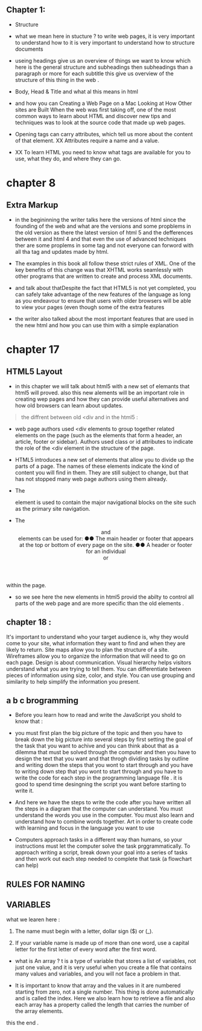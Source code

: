 ## Chapter 1: 
* Structure 
* what we mean  here in stucture   ? 
to write web pages, it is very important to understand how to it is very important to understand how to
structure documents

* useing headings give us an overview of things we want to know which here is the general structure and subheadings then subheadings than a paragraph or more for each subtitle this give us overview of the structure of this thing in the web . 

* Body, Head & Title and what al this means in html 

* and how you can Creating a Web Page
on a Mac 
Looking at How Other
sites are Built When the web was first taking
off, one of the most common
ways to learn about HTML and
discover new tips and techniques
was to look at the source code
that made up web pages.


* Opening tags can carry attributes, which tell us more
about the content of that element.
XX Attributes require a name and a value.


 * XX To learn HTML you need to know what tags are
available for you to use, what they do, and where they
can go.

# chapter 8

## Extra Markup

* in the begininning the writer talks here the versions of html since the founding of the web and what are the versions and some propblems in the old version as there the latest version of html 5 and the defferences between it and html 4 and that even the use of advanced techniques ther are some proplems in some tag and not everyone can forword with all tha tag and updates made by html.




* The examples in this book all
follow these strict rules of XML.
One of the key benefits of this
change was that XHTML works
seamlessly with other programs
that are written to create and
process XML documents.

 * and talk about thatDespite the fact that HTML5
is not yet completed, you can
safely take advantage of the
new features of the language as
long as you endeavour to ensure
that users with older browsers
will be able to view your pages
(even though some of the extra
features

 * the writer also talked about the most important features that are used in the new html and how you can use thim with a simple explanation 


# chapter 17 

## HTML5 Layout 

 * in this chapter we will talk about html5 with a new set of elemants that html5 will proved. also this new alements will be an important role in creating wep pages and how they can provide useful alternatives and how old browsers can learn about updates.


 > the diffrent between  old <div  and in the html5  :


* web page authors used <div  elements to group
together related elements on the page (such as the elements that form a
header, an article, footer or sidebar). Authors used class or id attributes
to indicate the role of the <div  element in the structure of the page.

* HTML5 introduces a new set of elements that allow you to divide up the
parts of a page. The names of these elements indicate the kind of content
you will find in them. They are still subject to change, but that has not
stopped many web page authors using them already.

* The <nav> element is used to
contain the major navigational
blocks on the site such as the
primary site navigation.

* The <header> and <footer>
elements can be used for:
●● The main header or footer
that appears at the top or
bottom of every page on the
site.
●● A header or footer for an
individual <article> or
<section> within the page. 


 * so we see here the new elements in html5 provid the abilty to control all parts of the web page and are more specific than the old elements .



 # chapter 18 : 

It's important to understand who your target audience
is, why they would come to your site, what information
they want to find and when they are likely to return.
 Site maps allow you to plan the structure of a site.
 Wireframes allow you to organize the information that
will need to go on each page.
 Design is about communication. Visual hierarchy helps
visitors understand what you are trying to tell them.
You can differentiate between pieces of information
using size, color, and style.
 You can use grouping and similarity to help simplify
the information you present.



# a b c brogramming 

 * Before you learn how to read and write the JavaScript you shold to know that :



 * you must first plan the big picture of the topic and then you have to break down the big picture into several steps by first setting the goal of the task that you want to achive and you can think about that as a dilemma  that must be solved through the computer and then you have to design the text that you want and that throgh dividing tasks by outline and writing down the steps that you wont to start through and you have to writing down step that you wont to start through and you have to write the code for each step in the programming language file . it is good to spend time desingning the script you want before starting to write it.


* And here we have the steps to write the code after you have written all the steps in a diagram that the computer can understand. You must understand the words you use in the computer. You must also learn and understand how to combine words together. Art in order to create code with learning and focus in the language you want to use


* Computers approach tasks in a different way than
humans, so your instructions must let the computer
solve the task prggrammatically.
To approach writing a script, break down your goal into
a series of tasks and then work out each step needed
to complete that task (a flowchart can help)


# RULES FOR NAMING
# VARIABLES


what we learen here : 

1. The name must begin with
a letter, dollar sign ($) or (_). 

2. If your variable name is made
up of more than one word, use a
capital letter for the first letter of
every word after the first word.

* what is An array ?
t is a type of variable that stores a list of variables, not just one value, and it is very useful when you create a file that contains many values ​​and variables, and you will not face a problem in that.

* It is important to know that array and the values ​​in it are numbered starting from zero, not a single number. This thing is done automatically and is called the index. Here we also learn how to retrieve a file and also each array has a property called the length that carries the number of the array elements. 



this the end .







